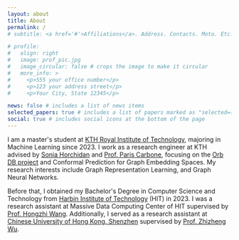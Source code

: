 ```yaml
---
layout: about
title: About
permalink: /
# subtitle: <a href='#'>Affiliations</a>. Address. Contacts. Moto. Etc.

# profile:
#   align: right
#   image: prof_pic.jpg
#   image_circular: false # crops the image to make it circular
#   more_info: >
#     <p>555 your office number</p>
#     <p>123 your address street</p>
#     <p>Your City, State 12345</p>

news: false # includes a list of news items
selected_papers: true # includes a list of papers marked as "selected={true}"
social: true # includes social icons at the bottom of the page
---
```


I am a master's student at [KTH Royal Institute of Technology](https://www.kth.se/en), majoring in Machine Learning since 2023. I work as a research engineer at KTH advised by [Sonia Horchidan](https://soniahorchidan.github.io/) and [Prof. Paris Carbone](https://www.kth.se/profile/parisc), focusing on the [Orb DB project](https://orbdb.github.io/) and Conformal Prediction for Graph Embedding Spaces. My research interests include Graph Representation Learning, and Graph Neural Networks.

Before that, I obtained my Bachelor's Degree in Computer Science and Technology from [Harbin Institute of Technology](https://www.hit.edu.cn/) (HIT) in 2023. I was a research assistant at Massive Data Computing Center of HIT supervised by [Prof. Hongzhi Wang](http://homepage.hit.edu.cn/wang). Additionally, I served as a research assistant at [Chinese University of Hong Kong, Shenzhen](https://www.cuhk.edu.cn/en) supervised by [Prof. Zhizheng Wu](https://drwuz.com/).
